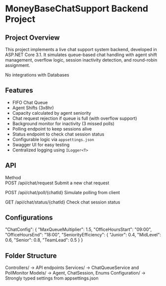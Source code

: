 # MoneyBaseChatSupport Backend Project

## Project Overview

This project implements a live chat support system backend, developed in ASP.NET Core 3.1. It simulates queue-based chat handling with agent shift management, overflow logic, session inactivity detection, and round-robin assignment.

No integrations with Databases

## Features

- FIFO Chat Queue
- Agent Shifts (3x8hr)
- Capacity calculated by agent seniority
- Chat request rejection if queue is full (with overflow support)
- Background monitor for inactivity (3 missed polls)
- Polling endpoint to keep sessions alive
- Status endpoint to check chat session status
- Configurable logic via `appsettings.json`
- Swagger UI for easy testing
- Centralized logging using `ILogger<T>`

## API

Method	
POST	/api/chat/request	Submit a new chat request

POST	/api/chat/poll/{chatId}	Simulate polling from client

GET	/api/chat/status/{chatId}	Check chat session status

## Configurations

"ChatConfig": {
  "MaxQueueMultiplier": 1.5,
    "OfficeHoursStart": "09:00",
    "OfficeHoursEnd": "18:00",
      "SeniorityEfficiency": {
          "Junior": 0.4,
          "MidLevel": 0.6,
          "Senior": 0.8,
          "TeamLead": 0.5
          }
        }

## Folder Structure

Controllers/         → API endpoints
Services/            → ChatQueueService and PollMonitor
Models/              → Agent, ChatSession, Enums
Configuration/       → Strongly typed settings from appsettings.json
